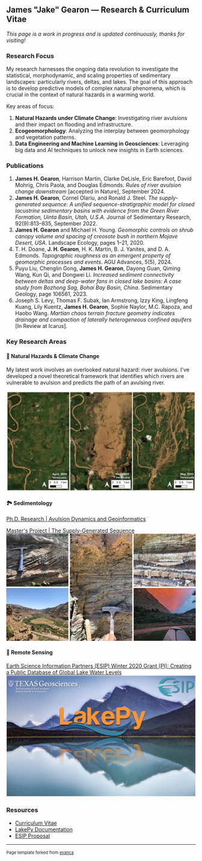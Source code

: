 ## James "Jake" Gearon — Research & Curriculum Vitae

_This page is a work in progress and is updated continuously, thanks for visiting!_

### Research Focus

My research harnesses the ongoing data revolution to investigate the statistical, morphodynamic, and scaling properties of sedimentary landscapes: particularly rivers, deltas, and lakes. The goal of this approach is to develop predictive models of complex natural phenomena, which is crucial in the context of natural hazards in a warming world.

Key areas of focus:

1. **Natural Hazards under Climate Change**: Investigating river avulsions and their impact on flooding and infrastructure.
2. **Ecogeomorphology**: Analyzing the interplay between geomorphology and vegetation patterns.
3. **Data Engineering and Machine Learning in Geosciences**: Leveraging big data and AI techniques to unlock new insights in Earth sciences.

### Publications

1. **James H. Gearon**, Harrison Martin, Clarke DeLisle, Eric Barefoot, David Mohrig, Chris Paola, and Douglas Edmonds. *Rules of river avulsion change downstream* [accepted in Nature], September 2024.
2. **James H. Gearon**, Cornel Olariu, and Ronald J. Steel. *The supply-generated sequence: A unified sequence-stratigraphic model for closed lacustrine sedimentary basins with evidence from the Green River Formation, Uinta Basin, Utah, U.S.A.* Journal of Sedimentary Research, 92(9):813–835, September 2022.
3. **James H. Gearon** and Michael H. Young. *Geomorphic controls on shrub canopy volume and spacing of creosote bush in northern Mojave Desert, USA*. Landscape Ecology, pages 1–21, 2020.
4. T. H. Doane, **J. H. Gearon**, H. K. Martin, B. J. Yanites, and D. A. Edmonds. *Topographic roughness as an emergent property of geomorphic processes and events*. AGU Advances, 5(5), 2024.
5. Puyu Liu, Chenglin Gong, **James H. Gearon**, Dayong Guan, Qiming Wang, Kun Qi, and Dongwei Li. *Increased sediment connectivity between deltas and deep-water fans in closed lake basins: A case study from Bozhong Sag, Bohai Bay Basin, China*. Sedimentary Geology, page 106561, 2023.
6. Joseph S. Levy, Thomas F. Subak, Ian Armstrong, Izzy King, Lingfeng Kuang, Lily Kuentz, **James H. Gearon**, Sophie Naylor, M.C. Rapoza, and Haobo Wang. *Martian chaos terrain fracture geometry indicates drainage and compaction of laterally heterogeneous confined aquifers* [In Review at Icarus].

### Key Research Areas

#### 🌊 Natural Hazards & Climate Change
My latest work involves an overlooked natural hazard: river avulsions. I've developed a novel theoretical framework that identifies which rivers are vulnerable to avulsion and predicts the path of an avulsing river.

<img src="images/avulsion.png"/>

#### 🏞️ Sedimentology
[Ph.D. Research | Avulsion Dynamics and Geoinformatics](/avulsion)

[Master's Project | The Supply-Generated Sequence](/Uinta)
<img src="images/uintachannel.jpg"/>

#### 📡 Remote Sensing
[Earth Science Information Partners (ESIP) Winter 2020 Grant (PI): Creating a Public Database of Global Lake Water Levels](https://medium.com/esip/introducing-lakepy-accessing-lake-water-level-data-through-a-python-api-9a62944a43d)
<img src="images/esipfr.png"/>

### Resources
- [Curriculum Vitae](/pdf/Gearon_James_CV.pdf)
- [LakePy Documentation](http://lakepydocs.com.s3-website.us-east-2.amazonaws.com/)
- [ESIP Proposal](/pdf/ESIP_Proposal_2020_Gearon_Fuka.pdf)

---

<p style="font-size:11px">Page template forked from <a href="https://github.com/evanca/quick-portfolio">evanca</a></p>
